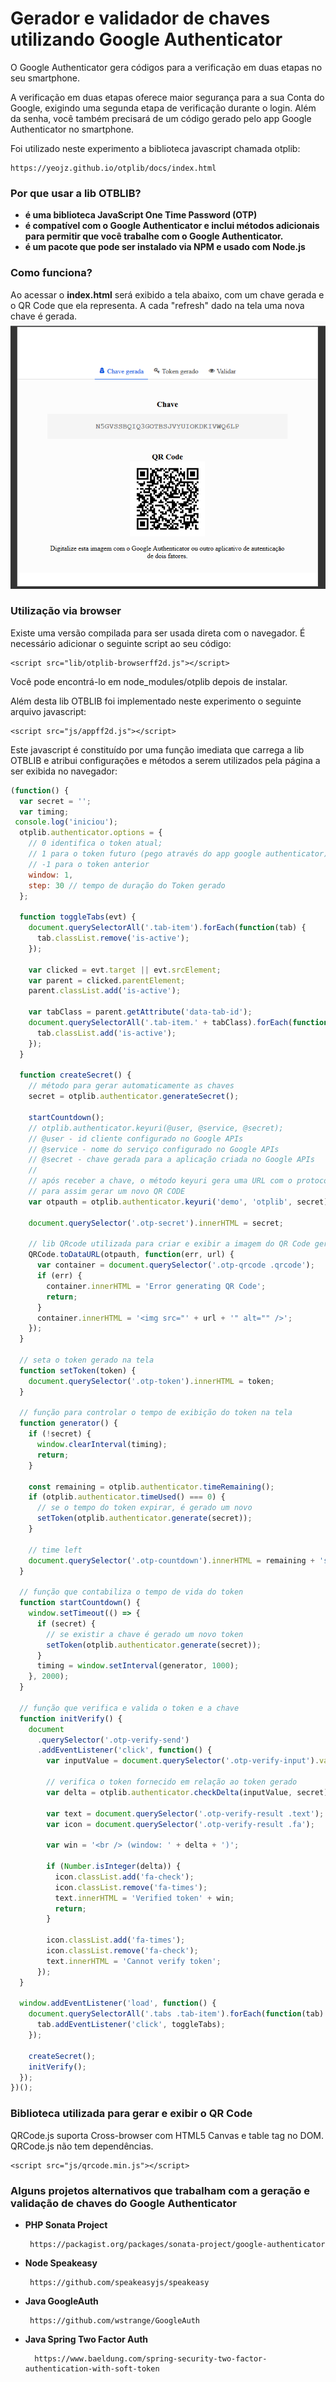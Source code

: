 # Gerador e validador de chaves utilizando Google Authenticator #

O Google Authenticator gera códigos para a verificação em duas etapas no seu smartphone.

A verificação em duas etapas oferece maior segurança para a sua Conta do Google, exigindo uma segunda etapa de verificação durante o login. Além da senha, você também precisará de um código gerado pelo app Google Authenticator no smartphone.

Foi utilizado neste experimento a biblioteca javascript chamada otplib:

    https://yeojz.github.io/otplib/docs/index.html

### Por que usar a lib OTBLIB? ###
 - **é uma biblioteca JavaScript One Time Password (OTP)**
 - **é compatível com o Google Authenticator e inclui métodos adicionais para permitir que você trabalhe com o Google Authenticator.**
 - **é um pacote que pode ser instalado via NPM e usado com Node.js**
 
### Como funciona? ###

Ao acessar o **index.html** será exibido a tela abaixo, com um chave gerada e o QR Code que ela representa. A cada "refresh" dado na tela uma nova chave é gerada.
![alt text](https://github.com/daholive/twofactorauthenticator/blob/master/docs/tela1.png)


### Utilização via browser ###

Existe uma versão compilada para ser usada direta com o navegador. É necessário adicionar o seguinte script ao seu código:

    <script src="lib/otplib-browserff2d.js"></script>

Você pode encontrá-lo em node_modules/otplib depois de instalar.

Além desta lib OTBLIB foi implementado neste experimento o seguinte arquivo javascript:

    <script src="js/appff2d.js"></script>
    
Este javascript é constituído por uma função imediata que carrega a lib OTBLIB e atribui configurações e métodos
a serem utilizados pela página a ser exibida no navegador:
    
```javascript
(function() {
  var secret = '';
  var timing;
 console.log('iniciou');
  otplib.authenticator.options = {
    // 0 identifica o token atual;
    // 1 para o token futuro (pego através do app google authenticator);
    // -1 para o token anterior
    window: 1, 
    step: 30 // tempo de duração do Token gerado
  };

  function toggleTabs(evt) {
    document.querySelectorAll('.tab-item').forEach(function(tab) {
      tab.classList.remove('is-active');
    });

    var clicked = evt.target || evt.srcElement;
    var parent = clicked.parentElement;
    parent.classList.add('is-active');

    var tabClass = parent.getAttribute('data-tab-id');
    document.querySelectorAll('.tab-item.' + tabClass).forEach(function(tab) {
      tab.classList.add('is-active');
    });
  }

  function createSecret() {
    // método para gerar automaticamente as chaves
    secret = otplib.authenticator.generateSecret();

    startCountdown();
    // otplib.authenticator.keyuri(@user, @service, @secret);
    // @user - id cliente configurado no Google APIs
    // @service - nome do serviço configurado no Google APIs
    // @secret - chave gerada para a aplicação criada no Google APIs
    //
    // após receber a chave, o método keyuri gera uma URL com o protocolo otpauth
    // para assim gerar um novo QR CODE
    var otpauth = otplib.authenticator.keyuri('demo', 'otplib', secret);

    document.querySelector('.otp-secret').innerHTML = secret;

    // lib QRcode utilizada para criar e exibir a imagem do QR Code gerado
    QRCode.toDataURL(otpauth, function(err, url) {
      var container = document.querySelector('.otp-qrcode .qrcode');
      if (err) {
        container.innerHTML = 'Error generating QR Code';
        return;
      }
      container.innerHTML = '<img src="' + url + '" alt="" />';
    });
  }

  // seta o token gerado na tela
  function setToken(token) {
    document.querySelector('.otp-token').innerHTML = token;
  }

  // função para controlar o tempo de exibição do token na tela
  function generator() {
    if (!secret) {
      window.clearInterval(timing);
      return;
    }

    const remaining = otplib.authenticator.timeRemaining();
    if (otplib.authenticator.timeUsed() === 0) {
      // se o tempo do token expirar, é gerado um novo
      setToken(otplib.authenticator.generate(secret));
    }

    // time left
    document.querySelector('.otp-countdown').innerHTML = remaining + 's';
  }

  // função que contabiliza o tempo de vida do token
  function startCountdown() {
    window.setTimeout(() => {
      if (secret) {
        // se existir a chave é gerado um novo token
        setToken(otplib.authenticator.generate(secret));
      }
      timing = window.setInterval(generator, 1000);
    }, 2000);
  }

  // função que verifica e valida o token e a chave
  function initVerify() {
    document
      .querySelector('.otp-verify-send')
      .addEventListener('click', function() {
        var inputValue = document.querySelector('.otp-verify-input').value;

        // verifica o token fornecido em relação ao token gerado
        var delta = otplib.authenticator.checkDelta(inputValue, secret);

        var text = document.querySelector('.otp-verify-result .text');
        var icon = document.querySelector('.otp-verify-result .fa');

        var win = '<br /> (window: ' + delta + ')';

        if (Number.isInteger(delta)) {
          icon.classList.add('fa-check');
          icon.classList.remove('fa-times');
          text.innerHTML = 'Verified token' + win;
          return;
        }

        icon.classList.add('fa-times');
        icon.classList.remove('fa-check');
        text.innerHTML = 'Cannot verify token';
      });
  }

  window.addEventListener('load', function() {
    document.querySelectorAll('.tabs .tab-item').forEach(function(tab) {
      tab.addEventListener('click', toggleTabs);
    });

    createSecret();
    initVerify();
  });
})();

```


### Biblioteca utilizada para gerar e exibir o QR Code ###

QRCode.js suporta Cross-browser com HTML5 Canvas e table tag no DOM. QRCode.js não tem dependências.

    <script src="js/qrcode.min.js"></script>
    
    
 ### Alguns projetos alternativos que trabalham com a geração e validação de chaves do Google Authenticator ###
 - **PHP Sonata Project**
 
        https://packagist.org/packages/sonata-project/google-authenticator 
        
 - **Node Speakeasy**
 
        https://github.com/speakeasyjs/speakeasy 
        
 - **Java GoogleAuth**
        
        https://github.com/wstrange/GoogleAuth

- **Java Spring Two Factor Auth**

        https://www.baeldung.com/spring-security-two-factor-authentication-with-soft-token
